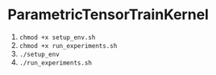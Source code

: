 # ParametricTensorTrainKernel

1. `chmod +x setup_env.sh`
2. `chmod +x run_experiments.sh`
3. `./setup_env`
4. `./run_experiments.sh`





 
